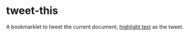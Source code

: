 # tweet-this
A bookmarklet to tweet the current document, [highlight text](javascript:(function(){n=getSelection().anchorNode;t=n.nodeType===3?n.data:n.innerText;t='“'+t+'”\n\n';window.open(`https://twitter.com/intent/tweet?text=${encodeURIComponent(t)}${document.location.href}`)})()) as the tweet.
